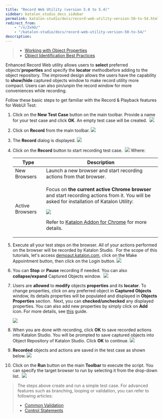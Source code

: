 ```yaml
---
title: "Record Web Utility (version 5.0 to 5.4)"
sidebar: katalon_studio_docs_sidebar
permalink: katalon-studio/docs/record-web-utility-version-50-to-54.html
redirect_from:
    - "/x/ZxhO/"
    - "/katalon-studio/docs/record-web-utility-version-50-to-54/"
description:
---
```

> *   [Working with Object Properties](/x/ZxlO)
> *   [Object Identification Best Practices](/display/KD/Optimizing+Object+Identification+and+Tools)

Enhanced Record Web utility allows users to **select** preferred objects'**properties** and specify the **locator** methodbefore adding to the object repository. The improved design allows the users have the capability to **show/hide** captured objects window to make record utility more compact. Users can also pin/unpin the record window for more conveniences while recording.

Follow these basic steps to get familiar with the Record & Playback features for WebUI Test:  

1.  Click on the **New Test Case** button on the main toolbar. Provide a name for your test case and click **OK**. An empty test case will be created. 
    ![](../../images/katalon-studio/docs/record-web-utility-version-50-to-54/image2017-2-23-113A473A35.png)


2.  Click on **Record** from the main toolbar.
    ![](../../images/katalon-studio/docs/record-web-utility-version-50-to-54/image2017-5-21-133A213A16.png)


3.  The **Record** dialog is displayed.
    ![](../../images/katalon-studio/docs/record-web-utility-version-50-to-54/image2017-10-17-163A473A0.png)


4.  Click on the **Record** button to start recording test case. 
    ![](../../images/katalon-studio/docs/record-web-utility-version-50-to-54/image2017-1-9-173A83A37.png)
    Where:

    <table><thead><tr><th>Type</th><th>Description</th></tr></thead><tbody><tr><td>New Browsers</td><td>Launch a new browser and start recording actions from that browser.</td></tr><tr><td>Active Browsers</td><td><p>Focus on <strong>the current active Chrome browser</strong> and start recording actions from it. You will be asked for installation of Katalon Utility:</p><p><img src="../../images/katalon-studio/docs/record-web-utility-version-50-to-54/image2017-2-23-113A543A29.png"></p><p>Refer to <a href="/display/KD/Katalon+Addon+for+Chrome">Katalon Addon for Chrome</a> for more details.</p></td></tr></tbody></table>




5.  Execute all your test steps on the browser. All of your actions performed on the browser will be recorded by Katalon Studio. 
    For the scope of this tutorials, let's access [demoaut.katalon.com](http://demoaut.katalon.com), click on the Make Appointment button, then click on the Login button.
    ![](../../images/katalon-studio/docs/record-web-utility-version-50-to-54/image2017-10-17-173A63A25.png)


6.  You can **Stop** or **Pause** recording if needed. You can also **collapse/expand** Captured Objects window. 
    ![](../../images/katalon-studio/docs/record-web-utility-version-50-to-54/image2017-10-17-183A93A34.png)


7.  Users are **allowed** to **modify** objects **properties** and its **locator**. To change properties, click on any preferred object in **Captured Objects** window, its details properties will be populated and displayed in **Objects Properties** section. 
    Next, you can **checked/unchecked** any displayed properties. You can also add new properties by simply click on **Add** icon. For more details, see [this](/x/ZxlO) guide. 

    ![](../../images/katalon-studio/docs/record-web-utility-version-50-to-54/image2017-10-17-173A163A28.png)


8.  When you are done with recording, click **OK** to save recorded actions into Katalon Studio. You will be prompted to save captured objects into Object Repository of Katalon Studio. Click **OK** to continue.
    ![](../../images/katalon-studio/docs/record-web-utility-version-50-to-54/image2017-10-17-183A123A13.png)


9.  **Recorded** objects and actions are saved in the test case as shown below.
    ![](../../images/katalon-studio/docs/record-web-utility-version-50-to-54/image2017-10-16-183A473A28.png)


10.  Click on the **Run** button on the main **Toolbar** to execute the script. You can specify the target browser to run by selecting it from the drop-down list. 
    ![](../../images/katalon-studio/docs/record-web-utility-version-50-to-54/image2017-10-18-153A423A40.png)



> The steps above create and run a simple test case. For advanced features such as branching, looping or validation, you can refer to following articles: 
>
> *   [Common Validation](https://www.katalon.com/tutorials/common-validation/) 
> *   [Control Statements](/display/KD/Control+Statements)